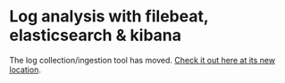 # Log analysis with filebeat, elasticsearch & kibana

The log collection/ingestion tool has moved. [Check it out here at its new location](https://github.com/Anant/cassandra.vision).
